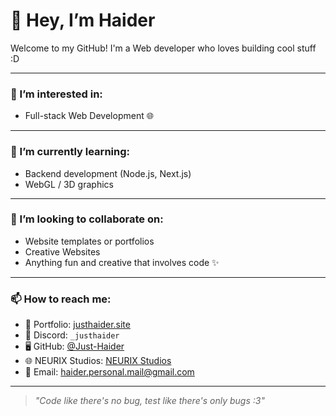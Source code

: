 # 👋 Hey, I’m Haider

Welcome to my GitHub! I'm a Web developer who loves building cool stuff :D

---

### 👀 I’m interested in:
- Full-stack Web Development 🌐 

---

### 🌱 I’m currently learning:
- Backend development (Node.js, Next.js)  
- WebGL / 3D graphics

---

### 💞️ I’m looking to collaborate on:
- Website templates or portfolios  
- Creative Websites
- Anything fun and creative that involves code ✨  

---

### 📫 How to reach me:
- 💖 Portfolio: [justhaider.site](https://justhaider.site)
- 💬 Discord: `_justhaider`
- 🖥️ GitHub: [@Just-Haider](https://github.com/Just-Haider)
- 🌐 NEURIX Studios: [NEURIX Studios](https://neurixstudios.site)
- 📧 Email: haider.personal.mail@gmail.com

---

> _"Code like there's no bug, test like there's only bugs :3"_

